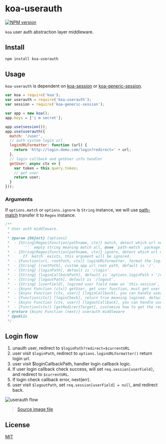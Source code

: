 # koa-userauth

[![NPM version][npm-image]][npm-url]

[npm-image]: https://img.shields.io/npm/v/koa-userauth.svg?style=flat-square
[npm-url]: https://npmjs.org/package/koa-userauth

`koa` user auth abstraction layer middleware.

## Install

```bash
npm install koa-userauth
```

## Usage

`koa-userauth` is dependent on [koa-session](https://github.com/koajs/session) or [koa-generic-session](https://github.com/koajs/generic-session).

```js
var koa = require('koa');
var userauth = require('koa-userauth');
var session = require('koa-generic-session');

var app = new koa();
app.keys = ['i m secret'];

app.use(session());
app.use(userauth({
  match: '/user',
  // auth system login url
  loginURLFormatter: function (url) {
    return 'http://login.demo.com/login?redirect=' + url;
  },
  // login callback and getUser info handler
  getUser: async ctx => {
    var token = this.query.token;
    // get user
    return user;
  }
}));
```

### Arguments

If `options.match` or `options.ignore` is `String` instance,
we will use [path-match](https://github.com/expressjs/path-match) transfer it to `Regex` instance.

```js
/**
 * User auth middleware.
 *
 * @param {Object} [options]
 *  - {String|Regex|Function(pathname, ctx)} match, detect which url need to check user auth.
 *      `''` empty string meaning match all, @see `path-match` package.
 *  - {String|Regex|Function(pathname, ctx)} ignore, detect which url no need to check user auth.
 *      If `match` exists, this argument will be ignored.
 *  - {Function(url, rootPath, ctx)} loginURLFormatter, format the login url.
 *  - {String} [rootPath], custom app url root path, default is '/'.
 *  - {String} [loginPath], default is '/login'.
 *  - {String} [loginCallbackPath], default is `options.loginPath + '/callback'`.
 *  - {String} [logoutPath], default is '/logout'.
 *  - {String} [userField], logined user field name on `this.session`, default is 'user', `this.session.user`.
 *  - {Async Function (ctx)} getUser, get user function, must get user info with `req`.
 *  - {Async Function (ctx, user)} [loginCallback], you can handle user login logic here,return [user, redirectUrl]
 *  - {Function(ctx)} [loginCheck], return true meaning logined. default is `true`.
 *  - {Async Function (ctx, user)} [logoutCallback], you can handle user logout logic here.return redirectUrl
 *  - {Function(ctx)} [getRedirectTarget], customize how to get the redirect target after login
 * @return {Async Function (next)} userauth middleware
 * @public
 */
```

## Login flow

1. unauth user, redirect to `$loginPath?redirect=$currentURL`
2. user visit `$loginPath`, redirect to `options.loginURLFormatter()` return login url.
3. user visit $loginCallbackPath, handler login callback logic.
4. If user login callback check success, will set `req.session[userField]`,
   and redirect to `$currentURL`.
5. If login check callback error, next(err).
6. user visit `$logoutPath`, set `req.session[userField] = null`, and redirect back.

![userauth flow](https://www.lucidchart.com/publicSegments/view/54ede23d-a75c-4690-9408-33a30a008a99/image.png)

> [Source image file](https://www.lucidchart.com/documents/edit/4749f226-b75f-42ef-934f-b89f7bd68c7f?driveId=0ACmMEQjF7GJGUk9PVA)

## License

[MIT](LICENSE)
